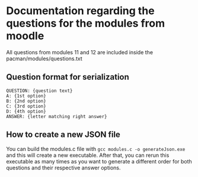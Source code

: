 # Documentation regarding the questions for the modules from moodle
All questions from modules 11 and 12 are included inside the pacman/modules/questions.txt

## Question format for serialization
```
QUESTION: {question text}
A: {1st option}
B: {2nd option}
C: {3rd option}
D: {4th option}
ANSWER: {letter matching right answer}
```
## How to create a new JSON file
You can build the modules.c file with ```gcc modules.c -o generateJson.exe``` and this will
create a new executable. After that, you can rerun this executable as many times as you want
to generate a different order for both questions and their respective answer options.